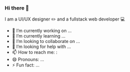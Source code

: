 ### Hi there 👋

<!--
**maximeish/maximeish** is a ✨ _special_ ✨ repository because its `README.md` (this file) appears on your GitHub profile.

Here are some ideas to get you started: -->

I am a UI/UX designer ✏️ and a fullstack web developer 💻

- 🔭 I’m currently working on ...
- 🌱 I’m currently learning ...
- 👯 I’m looking to collaborate on ...
- 🤔 I’m looking for help with ...
- 📫 How to reach me: :
- 😄 Pronouns: ...
- ⚡ Fun fact: ...


